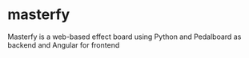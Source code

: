 # masterfy
Masterfy is a web-based effect board using Python and Pedalboard as backend and Angular for frontend
